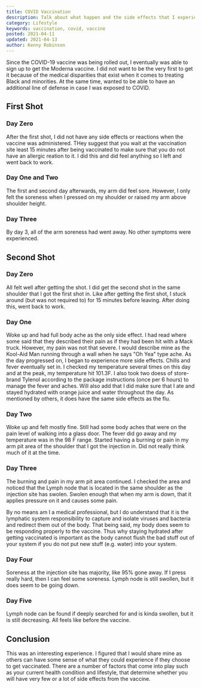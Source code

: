 ```yaml
---
title: COVID Vaccination
description: Talk about what happen and the side effects that I experienced after getting the COVID vaccination
category: Lifestyle
keywords: vaccination, covid, vaccine
posted: 2021-04-11
updated: 2021-04-13
author: Kenny Robinson
---
```


Since the COVID-19 vaccine was being rolled out, I eventually was able to sign up to get the Moderna vaccine. 
I did not want to be the very first to get it because of the medical disparities that exist when it comes 
to treating Black and minorities. At the same time, wanted to be able to have an additional line of 
defense in case I was exposed to COVID.

## First Shot

### Day Zero

After the first shot, I did not have any side effects or reactions when the vaccine was administered. 
THey suggest that you wait at the vaccination site least 15 minutes after being vaccinated to make
sure that you do not have an allergic reation to it. I did this and did feel anything so I left 
and went back to work.

### Day One and Two

The first and second day afterwards, my arm did feel sore. However, I only felt the soreness when I
pressed on my shoulder or raised my arm above shoulder height.

### Day Three

By day 3, all of the arm soreness had went away. No other symptoms were experienced.

## Second Shot

### Day Zero

All felt well after getting the shot. 
I did get the second shot in the same shoulder that I got the first shot in.
Like after getting the first shot, I stuck around (but was not required to) for 
15 minutes before leaving. After doing this, went back to work.

### Day One

Woke up and had full body ache as the only side effect. 
I had read where some said that they described their pain as if they had 
been hit with a Mack truck. However, my pain was not that severe. I would describe mine as the Kool-Aid Man
running through a wall when he says "Oh Yea" type ache. As the day progressed on, I began to 
experience more side effects. Chills and fever eventually set in. I checked my temperature 
several times on this day and at the peak, my temperature hit 101.3F. I also took two doess 
of store-brand Tylenol according to the package instructions (once per 6 hours) to manage the 
fever and aches. Will also add that I did make sure that I ate and stayed hydrated with orange
juice and water throughout the day.
As mentioned by others, it does have the same side effects as the flu.

### Day Two

Woke up and felt mostly fine. Still had some body aches that were on the pain level of walking 
into a glass door. The fever did go away and my temperature was in the 98 F range. Started having a 
burning or pain in my arm pit area of the shoulder that I got the injection in. 
Did not really think much of it at the time. 

### Day Three

The burning and pain in my arm pit area continued. I checked the area and 
noticed that the Lymph node that is located in the same shoulder as the injection site has swolen.
Swolen enough that when my arm is down, that it applies pressure on it and causes some pain. 

By no means am I a medical professional, but I do understand that it is the lymphatic system responsibility
to capture and isolate viruses and bacteria and redirect them out of the body. That being said, 
my body does seem to be responding properly to the vaccine. Thus why staying hydrated after getting 
vaccinated is important as the body cannot flush the bad stuff out of your system if you do not
put new stuff (e.g. water) into your system.

### Day Four

Soreness at the injection site has majority, like 95% gone away. If I press really hard, then I can feel 
some soreness. Lymph node is still swollen, but it does seem to be going down. 

### Day Five

Lymph node can be found if deeply searched for and is kinda swollen, but it is still decreasing. All feels 
like before the vaccine. 

## Conclusion

This was an interesting experience. I figured that I would share mine as others can have some sense 
of what they could experience if they choose to get vaccinated. There are a number of factors that come 
into play such as your current health condition and lifestyle, that determine whether you will have very 
few or a lot of side effects from the vaccine.

